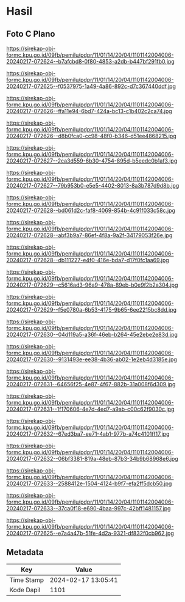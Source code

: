 # Hasil

## Foto C Plano

https://sirekap-obj-formc.kpu.go.id/09fb/pemilu/pdpr/11/01/14/20/04/1101142004006-20240217-072624--b7afcbd8-0f80-4853-a2db-b447bf291fb0.jpg

https://sirekap-obj-formc.kpu.go.id/09fb/pemilu/pdpr/11/01/14/20/04/1101142004006-20240217-072625--f0537975-1a49-4a86-892c-d7c367440ddf.jpg

https://sirekap-obj-formc.kpu.go.id/09fb/pemilu/pdpr/11/01/14/20/04/1101142004006-20240217-072626--ffa11e94-6bd7-424a-bc13-c1b402c2ca74.jpg

https://sirekap-obj-formc.kpu.go.id/09fb/pemilu/pdpr/11/01/14/20/04/1101142004006-20240217-072626--d8b0fca0-cc98-48f0-b346-d51ee4868215.jpg

https://sirekap-obj-formc.kpu.go.id/09fb/pemilu/pdpr/11/01/14/20/04/1101142004006-20240217-072627--2ca3d559-6b30-4754-895d-b5eedc0b1af3.jpg

https://sirekap-obj-formc.kpu.go.id/09fb/pemilu/pdpr/11/01/14/20/04/1101142004006-20240217-072627--79b953b0-e5e5-4402-8013-8a3b787d9d8b.jpg

https://sirekap-obj-formc.kpu.go.id/09fb/pemilu/pdpr/11/01/14/20/04/1101142004006-20240217-072628--bd061d2c-faf8-4069-854b-4c91f033c58c.jpg

https://sirekap-obj-formc.kpu.go.id/09fb/pemilu/pdpr/11/01/14/20/04/1101142004006-20240217-072628--abf3b9a7-86ef-4f8a-9a2f-34179053f26e.jpg

https://sirekap-obj-formc.kpu.go.id/09fb/pemilu/pdpr/11/01/14/20/04/1101142004006-20240217-072628--db111227-e4f0-416e-bda7-d17f0fc1aa69.jpg

https://sirekap-obj-formc.kpu.go.id/09fb/pemilu/pdpr/11/01/14/20/04/1101142004006-20240217-072629--c5616ad3-96a9-478a-89eb-b0e9f2b2a304.jpg

https://sirekap-obj-formc.kpu.go.id/09fb/pemilu/pdpr/11/01/14/20/04/1101142004006-20240217-072629--f5e0780a-6b53-4175-9b65-6ee2215bc8dd.jpg

https://sirekap-obj-formc.kpu.go.id/09fb/pemilu/pdpr/11/01/14/20/04/1101142004006-20240217-072630--04d119a5-a36f-46eb-b264-45e2ebe2e83d.jpg

https://sirekap-obj-formc.kpu.go.id/09fb/pemilu/pdpr/11/01/14/20/04/1101142004006-20240217-072630--9131493e-ee38-4b36-ab02-1e2eb4d3185e.jpg

https://sirekap-obj-formc.kpu.go.id/09fb/pemilu/pdpr/11/01/14/20/04/1101142004006-20240217-072631--64656f25-4e87-4f67-882b-31a008f6d309.jpg

https://sirekap-obj-formc.kpu.go.id/09fb/pemilu/pdpr/11/01/14/20/04/1101142004006-20240217-072631--1f170606-4e7d-4ed7-a9ab-c00c62f9030c.jpg

https://sirekap-obj-formc.kpu.go.id/09fb/pemilu/pdpr/11/01/14/20/04/1101142004006-20240217-072632--67ed3ba7-ee71-4ab1-977b-a74c4101ff17.jpg

https://sirekap-obj-formc.kpu.go.id/09fb/pemilu/pdpr/11/01/14/20/04/1101142004006-20240217-072632--06bf3381-819a-48eb-87b3-34b9b68968e6.jpg

https://sirekap-obj-formc.kpu.go.id/09fb/pemilu/pdpr/11/01/14/20/04/1101142004006-20240217-072633--2588412e-1504-4124-b9f7-efa2ff5dcb50.jpg

https://sirekap-obj-formc.kpu.go.id/09fb/pemilu/pdpr/11/01/14/20/04/1101142004006-20240217-072633--37ca0f18-e690-4baa-997c-42bff1481157.jpg

https://sirekap-obj-formc.kpu.go.id/09fb/pemilu/pdpr/11/01/14/20/04/1101142004006-20240217-072625--e7a4a47b-51fe-4d2a-9321-df832f0cb962.jpg


## Metadata

| Key        | Value               |
| ---------- | ------------------- |
| Time Stamp | 2024-02-17 13:05:41 |
| Kode Dapil | 1101                |



